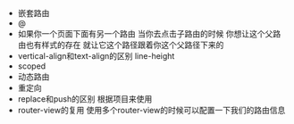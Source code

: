 - 嵌套路由
- @
- 如果你一个页面下面有另一个路由 当你去点击子路由的时候 你想让这个父路由也有样式的存在 就让它这个路径跟着你这个父路径下来的 
- vertical-align和text-align的区别  line-height
- scoped
- 动态路由
- 重定向
- replace和push的区别 根据项目来使用
- router-view的复用 使用多个router-view的时候可以配置一下我们的路由信息